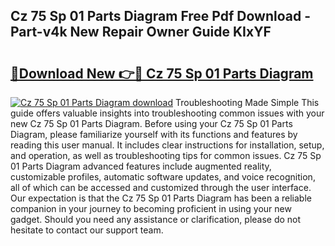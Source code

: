 ## Cz 75 Sp 01 Parts Diagram Free Pdf Download - Part-v4k New Repair Owner Guide KIxYF

# <h2><a href="http://dfn3cn9.blite.top/?on=Cz+75+Sp+01+Parts+Diagram">🔗Download New 👉🔴 Cz 75 Sp 01 Parts Diagram</a></h2>

[![Cz 75 Sp 01 Parts Diagram download](https://i.imgur.com/lujVjoI.png)](http://dfn3cn9.blite.top/?on=Cz+75+Sp+01+Parts+Diagram)
Troubleshooting Made Simple This guide offers valuable insights into troubleshooting common issues with your new Cz 75 Sp 01 Parts Diagram. Before using your Cz 75 Sp 01 Parts Diagram, please familiarize yourself with its functions and features by reading this user manual. It includes clear instructions for installation, setup, and operation, as well as troubleshooting tips for common issues. Cz 75 Sp 01 Parts Diagram advanced features include augmented reality, customizable profiles, automatic software updates, and voice recognition, all of which can be accessed and customized through the user interface. Our expectation is that the Cz 75 Sp 01 Parts Diagram has been a reliable companion in your journey to becoming proficient in using your new gadget. Should you need any assistance or clarification, please do not hesitate to contact our support team.
